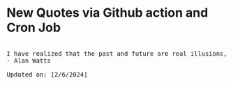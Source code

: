 # New Quotes via Github action and Cron Job

<pre>
<!-- #quote -->
I have realized that the past and future are real illusions, that they exist in the present, which is what there is and all there is.
- Alan Watts

Updated on: [2/6/2024]
<!-- #quoteEnd -->
</pre>

